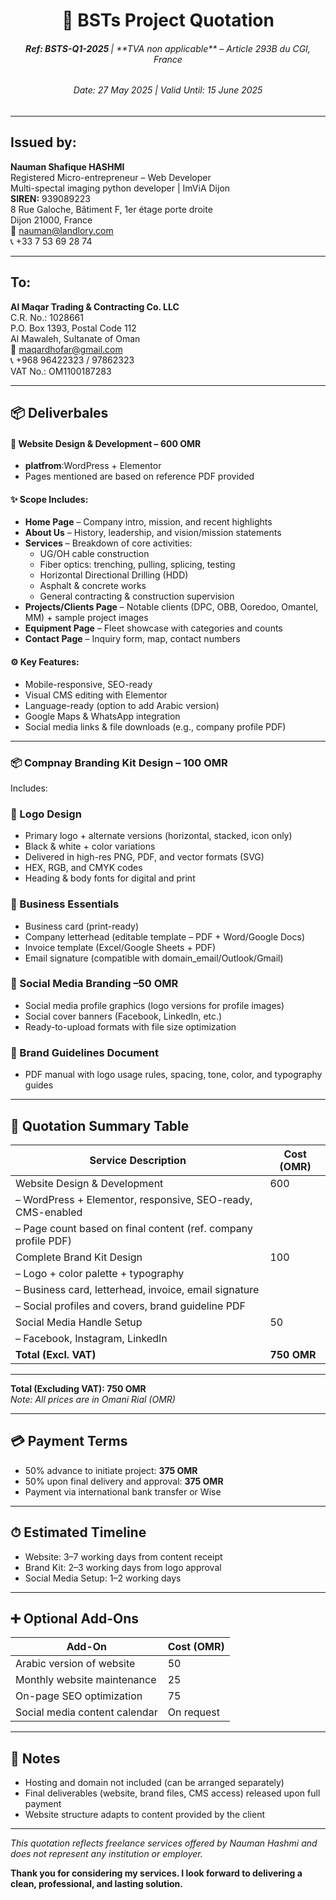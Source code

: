
<h1 align="center">🧾 BSTs Project Quotation</h1>
<h6 align="center">
<b>Ref: BSTS-Q1-2025 </b>  |    **TVA non applicable** – Article 293B du CGI, France  </h6>
<h6 align="center">Date: 27 May 2025 | Valid Until: 15 June 2025</h6>

---

## **Issued by:**

**Nauman Shafique HASHMI**  
Registered Micro-entrepreneur – Web Developer      
Multi-spectal imaging python developer | ImViA Dijon  
**SIREN:** 939089223  
8 Rue Galoche, Bâtiment F, 1er étage porte droite  
Dijon 21000, France  
📧 nauman@landlory.com  
📞 +33 7 53 69 28 74  

---

## **To:**

**Al Maqar Trading & Contracting Co. LLC**  
C.R. No.: 1028661  
P.O. Box 1393, Postal Code 112  
Al Mawaleh, Sultanate of Oman  
📧 maqardhofar@gmail.com  
📞 +968 96422323 / 97862323  
VAT No.: OM1100187283  

---

## 📦 Deliverbales

#### 🔹 Website Design & Development – **600 OMR**
- **platfrom**:WordPress + Elementor
- Pages mentioned are based on reference PDF provided  
#### ✨ Scope Includes:
- **Home Page** – Company intro, mission, and recent highlights  
- **About Us** – History, leadership, and vision/mission statements  
- **Services** – Breakdown of core activities:
  - UG/OH cable construction  
  - Fiber optics: trenching, pulling, splicing, testing  
  - Horizontal Directional Drilling (HDD)  
  - Asphalt & concrete works  
  - General contracting & construction supervision  
- **Projects/Clients Page** – Notable clients (DPC, OBB, Ooredoo, Omantel, MM) + sample project images  
- **Equipment Page** – Fleet showcase with categories and counts  
- **Contact Page** – Inquiry form, map, contact numbers  

#### ⚙️ Key Features:
- Mobile-responsive, SEO-ready  
- Visual CMS editing with Elementor  
- Language-ready (option to add Arabic version)  
- Google Maps & WhatsApp integration  
- Social media links & file downloads (e.g., company profile PDF)  
---

### 📦 Compnay Branding Kit Design – 100 OMR
Includes:

### 🔹 Logo Design
- Primary logo + alternate versions (horizontal, stacked, icon only)
- Black & white + color variations
- Delivered in high-res PNG, PDF, and vector formats (SVG)
- HEX, RGB, and CMYK codes
- Heading & body fonts for digital and print

### 🔹 Business Essentials
- Business card (print-ready)
- Company letterhead (editable template – PDF + Word/Google Docs)
- Invoice template (Excel/Google Sheets + PDF)
- Email signature (compatible with domain_email/Outlook/Gmail)

### 🔹 Social Media Branding –50 OMR
- Social media profile graphics (logo versions for profile images)
- Social cover banners (Facebook, LinkedIn, etc.)
- Ready-to-upload formats with file size optimization

### 🔹 Brand Guidelines Document
- PDF manual with logo usage rules, spacing, tone, color, and typography guides

---

## 🔁  Quotation Summary Table 

| Service Description               | Cost (OMR) |
|----------------------------------|------------|
| Website Design & Development     | 600        |
| – WordPress + Elementor, responsive, SEO-ready, CMS-enabled |            |
| – Page count based on final content (ref. company profile PDF) |            |
| Complete Brand Kit Design        | 100        |
| – Logo + color palette + typography |        |
| – Business card, letterhead, invoice, email signature |        |
| – Social profiles and covers, brand guideline PDF |        |
| Social Media Handle Setup        | 50        |
| – Facebook, Instagram, LinkedIn  |        |
| **Total (Excl. VAT)**            | **750 OMR** |

---

 **Total (Excluding VAT): 750 OMR**  
_Note: All prices are in Omani Rial (OMR)_

---

## 💳 Payment Terms
- 50% advance to initiate project: **375 OMR**  
- 50% upon final delivery and approval: **375 OMR**  
- Payment via international bank transfer or Wise  

---

## ⏱ Estimated Timeline
- Website: 3–7 working days from content receipt  
- Brand Kit: 2–3 working days from logo approval  
- Social Media Setup: 1–2 working days  

---

## ➕ Optional Add-Ons

| Add-On                             | Cost (OMR) |
|-----------------------------------|------------|
| Arabic version of website         | 50        |
| Monthly website maintenance       | 25         |
| On-page SEO optimization          | 75         |
| Social media content calendar     | On request |

---

## 📌 Notes
- Hosting and domain not included (can be arranged separately)
- Final deliverables (website, brand files, CMS access) released upon full payment  
- Website structure adapts to content provided by the client  

---

_This quotation reflects freelance services offered by Nauman Hashmi and does not represent any institution or employer._

**Thank you for considering my services. I look forward to delivering a clean, professional, and lasting solution.**
